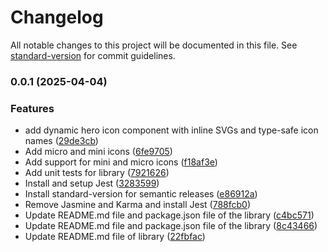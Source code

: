 # Changelog

All notable changes to this project will be documented in this file. See [standard-version](https://github.com/conventional-changelog/standard-version) for commit guidelines.

### 0.0.1 (2025-04-04)


### Features

* add dynamic hero icon component with inline SVGs and type-safe icon names ([29de3cb](https://github.com/atheodosiou/ngx-heroicons/commit/29de3cbda66fdbc120d318412ad30d43278f42a9))
* Add micro and mini icons ([6fe9705](https://github.com/atheodosiou/ngx-heroicons/commit/6fe9705f8df221d3caa6c3a4dc322447518d76d6))
* Add support for mini and micro icons ([f18af3e](https://github.com/atheodosiou/ngx-heroicons/commit/f18af3e917b45178ffc69e3669d57d572e762d42))
* Add unit tests for library ([7921626](https://github.com/atheodosiou/ngx-heroicons/commit/7921626592ebb03d08d7b07e20659072da4ee6d2))
* Install and setup Jest ([3283599](https://github.com/atheodosiou/ngx-heroicons/commit/3283599db54e09d39e7a83a3656f46499dcf8e4f))
* Install standard-version for semantic releases ([e86912a](https://github.com/atheodosiou/ngx-heroicons/commit/e86912ae5049a5cd7b4fe2a64a7415ff00441aa1))
* Remove Jasmine and Karma and install Jest ([788fcb0](https://github.com/atheodosiou/ngx-heroicons/commit/788fcb0298bea7fff9fc6e4a3b5763bd54609910))
* Update README.md file and package.json file of the library ([c4bc571](https://github.com/atheodosiou/ngx-heroicons/commit/c4bc5710df96e7ccf4efd02fb7899aa430ae3494))
* Update README.md file and package.json file of the library ([8c43466](https://github.com/atheodosiou/ngx-heroicons/commit/8c434664d9c7d119798c6bd85ce1a40d577d6a90))
* Update README.md file of library ([22fbfac](https://github.com/atheodosiou/ngx-heroicons/commit/22fbfac56c4307e1db61c87b13a1027b1100ad40))
